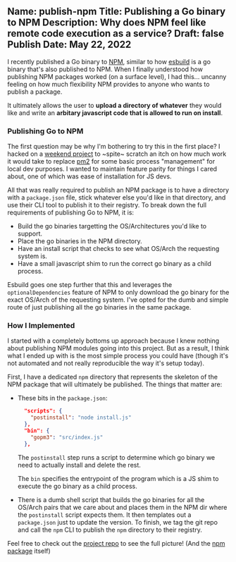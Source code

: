 Name: publish-npm
Title: Publishing a Go binary to NPM
Description: Why does NPM feel like remote code execution as a service?
Draft: false
Publish Date: May 22, 2022
---

I recently published a Go binary to [NPM](https://www.npmjs.com/), similar to
how [esbuild](https://github.com/evanw/esbuild) is a go binary that's also
published to NPM. When I finally understood how publishing NPM packages worked
(on a surface level), I had this... uncanny feeling on how much flexibility NPM
provides to anyone who wants to publish a package.

It ultimately allows the user to **upload a directory of whatever** they would like
and write an **arbitary javascript code that is allowed to run on install**.

### Publishing Go to NPM

The first question may be why I'm bothering to try this in the first place? I
hacked on a [weekend project](https://github.com/hspak/gopm3) to ~spite~
scratch an itch on how much work it would take to replace
[pm2](https://github.com/Unitech/pm2) for some basic process "management" for
local dev purposes. I wanted to maintain feature parity for things I cared
about, one of which was ease of installation for JS devs.

All that was really required to publish an NPM package is to have a directory with
a `package.json` file, stick whatever else you'd like in that directory, and use
their CLI tool to publish it to their registry. To break down the full
requirements of publishing Go to NPM, it is:
- Build the go binaries targetting the OS/Architectures you'd like to support.
- Place the go binaries in the NPM directory.
- Have an install script that checks to see what OS/Arch the requesting system is.
- Have a small javascript shim to run the correct go binary as a child process.

Esbuild goes one step further that this and leverages the `optionalDependencies`
feature of NPM to only download the go binary for the exact OS/Arch of the
requesting system. I've opted for the dumb and simple route of just publishing
all the go binaries in the same package.

### How I Implemented

I started with a completely bottoms up approach because I knew nothing about
publishing NPM modules going into this project. But as a result, I think what I
ended up with is the most simple process you could have (though it's not
automated and not really reproducible the way it's setup today).

First, I have a dedicated `npm` directory that represents the skeleton of the
NPM package that will ultimately be published. The things that matter are:
- These bits in the `package.json`:
  ```json
    "scripts": {
      "postinstall": "node install.js"
    },
    "bin": {
      "gopm3": "src/index.js"
    },
  ```
  The `postinstall` step runs a script to determine which go binary we need to
  actually install and delete the rest.

  The `bin` specifies the entrypoint of the program which is a JS shim to
  execute the go binary as a child process.
- There is a dumb shell script that builds the go binaries for all the OS/Arch
  pairs that we care about and places them in the NPM dir where the
  `postinstall` script expects them. It then templates out a `package.json` just
  to update the version. To finish, we tag the git repo and call the `npm` CLI
  to publish the `npm` directory to their registry.

Feel free to check out the [project repo](https://github.com/hspak/gopm3) to see
the full picture! (And the [npm package](https://www.npmjs.com/package/@hspak/gopm3) itself)
